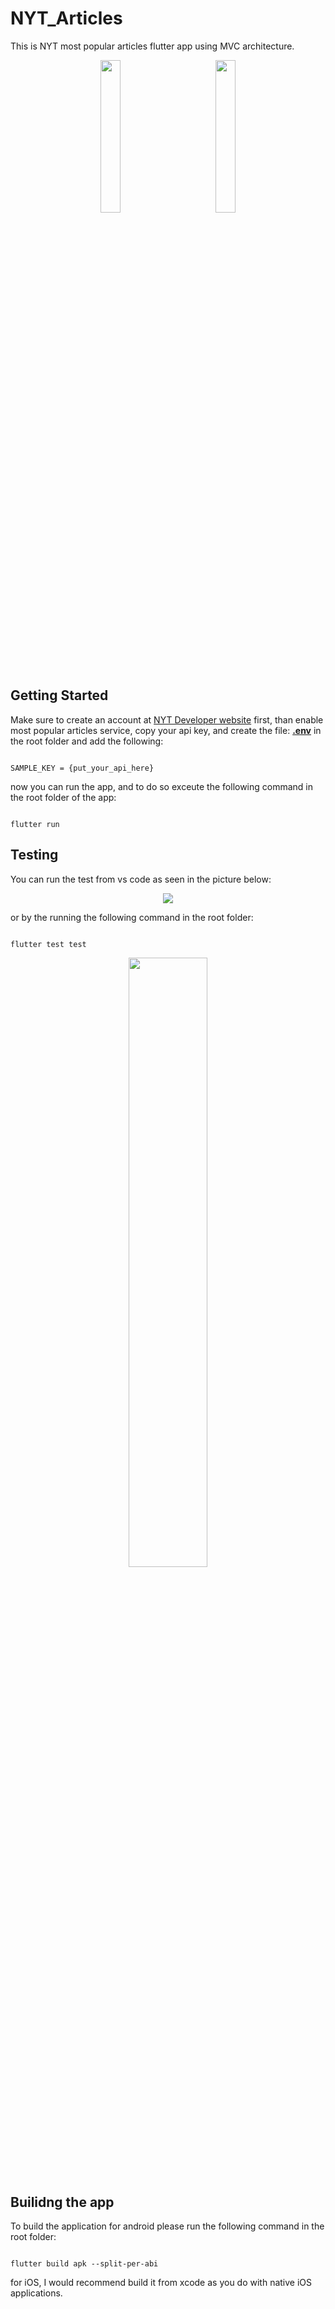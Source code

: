 # NYT_Articles

This is NYT most popular articles flutter app using MVC architecture.

<div align="center">
 <img src="https://user-images.githubusercontent.com/60781548/147371939-d1d3ad6b-6616-4497-b8d6-92c7f8f9134c.png" width="25%"</img> 
 <img width="50"></img>
 <img src="https://user-images.githubusercontent.com/60781548/147371941-49569be5-3cfc-4980-a251-05c30ebc0ef2.png" width="25%"<img> 

</div>

## Getting Started

Make sure to create an account at [NYT Developer website](https://developer.nytimes.com/get-started") first, than enable most popular articles service, copy your api key, and create the file: [**.env**]() in the root folder and add the following:

```console

SAMPLE_KEY = {put_your_api_here}

```
now you can run the app, and to do so exceute the following command in the root folder of the app:

```console

flutter run

```

## Testing

You can run the test from vs code as seen in the picture below:

<div align="center">
<img src="https://user-images.githubusercontent.com/60781548/147371647-a5e23543-0451-40ca-b403-ee7ca614f125.png">
</div>

or by the running the following command in the root folder:

```console

flutter test test

```

<div align="center">
<img src="https://user-images.githubusercontent.com/60781548/147371628-5cfaea48-601d-4204-bc67-834cf826a6be.png" width="50%"></img>
</div>

## Builidng the app

To build the application for android please run the following command in the root folder:

```console

flutter build apk --split-per-abi

```

for iOS, I would recommend build it from xcode as you do with native iOS applications.
